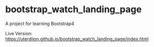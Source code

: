 # bootstrap_watch_landing_page

A project for learning Bootstrap4

Live Version:
https://uterdijon.github.io/bootstrap_watch_landing_page/index.html
